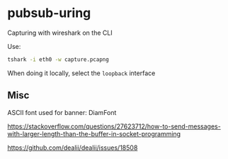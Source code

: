 # pubsub-uring

Capturing with wireshark on the CLI

Use:

```bash
tshark -i eth0 -w capture.pcapng
```

When doing it locally, select the `loopback` interface

## Misc

ASCII font used for banner: DiamFont

https://stackoverflow.com/questions/27623712/how-to-send-messages-with-larger-length-than-the-buffer-in-socket-programming

https://github.com/dealii/dealii/issues/18508
